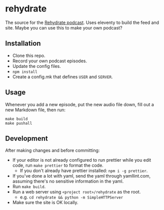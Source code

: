 # rehydrate

The source for the [Rehydrate podcast](https://rehydrate.space/). Uses eleventy to build the feed and site. Maybe you can use this to make your own podcast?

## Installation

- Clone this repo.
- Record your own podcast episodes.
- Update the config files.
- `npm install`
- Create a config.mk that defines `USER` and `SERVER`.

## Usage

Whenever you add a new episode, put the new audio file down, fill out a new Markdown file, then run:

    make build
    make pushall

## Development

After making changes and before committing:

- If your editor is not already configured to run prettier while you edit code, run `make prettier` to format the code.
  - If you don't already have prettier installed: `npm i -g prettier`.
- If you've done a lot with yaml, send the yaml through yamllint.com, assuming there's no sensitive information in the yaml.
- Run `make build`.
- Run a web server using `<project root>/rehydrate` as the root.
  - e.g. `cd rehydrate && python -m SimpleHTTPServer`
- Make sure the site is OK locally.
